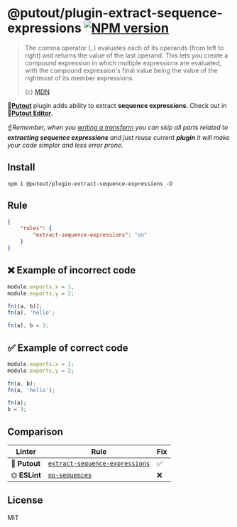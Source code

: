 # @putout/plugin-extract-sequence-expressions [![NPM version][NPMIMGURL]][NPMURL]

[NPMIMGURL]: https://img.shields.io/npm/v/@putout/plugin-extract-sequence-expressions.svg?style=flat&longCache=true
[NPMURL]: https://npmjs.org/package/@putout/plugin-extract-sequence-expressions"npm"

> The comma operator (`,`) evaluates each of its operands (from left to right) and returns the value of the last operand. This lets you create a compound expression in which multiple expressions are evaluated, with the compound expression's final value being the value of the rightmost of its member expressions.
>
> (c) [MDN](https://developer.mozilla.org/en-US/docs/Web/JavaScript/Reference/Operators/Comma_Operator)

🐊[**Putout**](https://github.com/coderaiser/putout) plugin adds ability to extract **sequence expressions**. Check out in 🐊[**Putout Editor**](https://putout.cloudcmd.io/#/gist/785d072fc20d0a3854f6ced093918b06/483b359357ebc04232f4a321bd3db627dc6a15cb).

☝️*Remember, when you [writing a transform](https://github.com/coderaiser/putout/tree/master/packages/engine-runner#readme) you can skip all parts related to **extracting sequence expressions** and just reuse current **plugin** it will make your code simpler and less error prone.*

## Install

```
npm i @putout/plugin-extract-sequence-expressions -D
```

## Rule

```json
{
    "rules": {
        "extract-sequence-expressions": "on"
    }
}
```

## ❌ Example of incorrect code

```js
module.exports.x = 1,
module.exports.y = 2;

fn((a, b));
fn(a), 'hello';

fn(a), b = 3;
```

## ✅ Example of correct code

```js
module.exports.x = 1;
module.exports.y = 2;

fn(a, b);
fn(a, 'hello');

fn(a);
b = 3;
```

## Comparison

Linter | Rule | Fix
--------|-------|------------|
🐊 **Putout**| [`extract-sequence-expressions`](https://github.com/coderaiser/putout/tree/master/packages/plugin-extract-sequence-expressions#readme)| ✅
⏣ **ESLint** | [`no-sequences`](https://eslint.org/docs/rules/no-sequences) | ❌

## License

MIT
